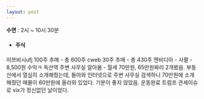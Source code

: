 ```yaml
---
layout: post
---
```

**수면** : 2시 ~ 10시 30분
* #### 주식
미쯔비시ufj 100주 추매 - 총 600주
cweb 30주 추매 - 총 430주
엔비디아 - 사팔 - 8,500원 수익ㅋ
독산역 주변 사무실 알아봄 - 월세 70만원, 65만원짜리 2개봤음. 부동산에서 열심히 소개해줬는데, 돌아와 인터넷으로 주변 사무실 검색하니 70만원에 소개해줬던 매물이 60만원에 올라와 있었다. 기분이 좋지 않았음.
운동완료
트럼프 관세이슈로 vix가 정신없던 날이었다.